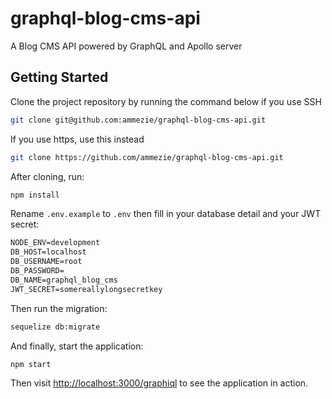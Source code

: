 # graphql-blog-cms-api

A Blog CMS API powered by GraphQL and Apollo server

## Getting Started

Clone the project repository by running the command below if you use SSH

```bash
git clone git@github.com:ammezie/graphql-blog-cms-api.git
```

If you use https, use this instead

```bash
git clone https://github.com/ammezie/graphql-blog-cms-api.git
```

After cloning, run:

```bash
npm install
```

Rename `.env.example` to `.env` then fill in your database detail and your JWT secret:

```txt
NODE_ENV=development
DB_HOST=localhost
DB_USERNAME=root
DB_PASSWORD=
DB_NAME=graphql_blog_cms
JWT_SECRET=somereallylongsecretkey
```

Then run the migration:

```bash
sequelize db:migrate
```

And finally, start the application:

```bash
npm start
```

Then visit [http://localhost:3000/graphiql](http://localhost:3000/graphiql) to see the application in action.

